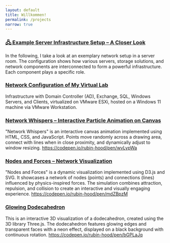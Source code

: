 ```yaml
---
layout: default
title: Willkommen!
permalink: /projects
narrow: true
---
```


### [🖧 Example Server Infrastructure Setup – A Closer Look](https://rubinhood.de/navigation/blog.php?article=Example+Server+Infrastructure+Setup+%E2%80%93+A+Closer+Look)

In the following, I take a look at an exemplary network setup in a server room. The configuration shows how various servers, storage solutions, and network components are interconnected to form a powerful infrastructure. Each component plays a specific role.


### [Network Configuration of My Virtual Lab](https://rubin-hood.com/navigation/blog.php?article=Infrastructure-with-Domain-Controller-AD)

Infrastructure with Domain Controller (AD), Exchange, SQL, Windows Servers, and Clients, virtualized on VMware ESXi, hosted on a Windows 11 machine via VMware Workstation.


### [Network Whispers – Interactive Particle Animation on Canvas](https://codepen.io/rubin-hood/pen/wvLypWa)

"Network Whispers" is an interactive canvas animation implemented using HTML, CSS, and JavaScript. Points move randomly across a drawing area, connect with lines when in close proximity, and dynamically adjust to window resizing. https://codepen.io/rubin-hood/pen/wvLypWa


### [Nodes and Forces – Network Visualization](https://codepen.io/rubin-hood/pen/mdZBpzM)

"Nodes and Forces" is a dynamic visualization implemented using D3.js and SVG. It showcases a network of nodes (points) and connections (lines) influenced by physics-inspired forces. The simulation combines attraction, repulsion, and collision to create an interactive and visually engaging experience. https://codepen.io/rubin-hood/pen/mdZBpzM


### [Glowing Dodecahedron](https://codepen.io/rubin-hood/pen/bGPLaJq)

This is an interactive 3D visualization of a dodecahedron, created using the 3D library Three.js. The dodecahedron features glowing edges and transparent faces with a neon effect, displayed on a black background with continuous rotation. https://codepen.io/rubin-hood/pen/bGPLaJq